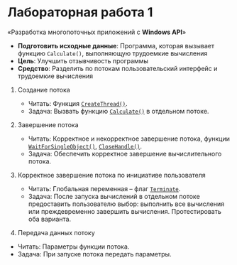 # Лабораторная работа 1

«Разработка многопоточных приложений с **Windows API**»

* **Подготовить исходные данные**: Программа, которая вызывает функцию
  `Calculate()`, выполняющую трудоемкие вычисления
* **Цель**: Улучшить отзывчивость программы
* **Средство**: Разделить по потокам пользовательский интерфейс и трудоемкие
  вычисления

1. Создание потока

   * Читать: Функция
     [`CreateThread()`](<https://msdn.microsoft.com/en-us/library/windows/desktop/ms682453(v=vs.85).aspx>).
   * Задача: Вызвать функцию
     [`Calculate()`](https://github.com/Drapegnik/bsu/blob/master/programming/parallel-systems/lab1/main.cpp#L31)
     в отдельном потоке.

2. Завершение потока

   * Читать: Корректное и некорректное завершение потока, функции
     [`WaitForSingleObject()`](<https://msdn.microsoft.com/ru-ru/library/windows/desktop/ms687032(v=vs.85).aspx>),
     [`CloseHandle()`](<https://msdn.microsoft.com/ru-ru/library/windows/desktop/ms724211(v=vs.85).aspx>).
   * Задача: Обеспечить корректное завершение вычислительного потока.

3. Корректное завершение потока по инициативе пользователя

   * Читать: Глобальная переменная – флаг
     [`Terminate`](https://github.com/Drapegnik/bsu/blob/master/programming/parallel-systems/lab1/main.cpp#L10).
   * Задача: После запуска вычислений в отдельном потоке предоставить
     пользователю выбор: выполнить все вычисления или преждевременно завершить
     вычисления. Протестировать оба варианта.

4. Передача данных потоку

* Читать: Параметры функции потока.
* Задача: При запуске потока передать параметры.
